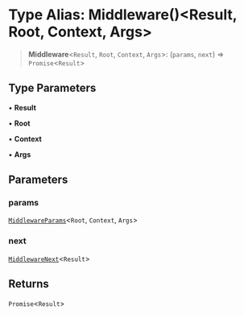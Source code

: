 # Type Alias: Middleware()\<Result, Root, Context, Args\>

> **Middleware**\<`Result`, `Root`, `Context`, `Args`\>: (`params`, `next`) => `Promise`\<`Result`\>

## Type Parameters

• **Result**

• **Root**

• **Context**

• **Args**

## Parameters

### params

[`MiddlewareParams`](MiddlewareParams.md)\<`Root`, `Context`, `Args`\>

### next

[`MiddlewareNext`](MiddlewareNext.md)\<`Result`\>

## Returns

`Promise`\<`Result`\>
